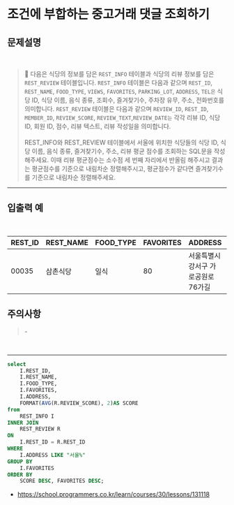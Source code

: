 # 조건에 부합하는 중고거래 댓글 조회하기

## 문제설명

<br>

> 📌 다음은 식당의 정보를 담은 `REST_INFO` 테이블과 식당의 리뷰 정보를 담은 `REST_REVIEW` 테이블입니다. `REST_INFO` 테이블은 다음과 같으며 `REST_ID`, `REST_NAME`, `FOOD_TYPE`, `VIEWS`, `FAVORITES`, `PARKING_LOT`, `ADDRESS`, `TEL은` 식당 ID, 식당 이름, 음식 종류, 조회수, 즐겨찾기수, 주차장 유무, 주소, 전화번호를 의미합니다. `REST_REVIEW` 테이블은 다음과 같으며 `REVIEW_ID`, `REST_ID`, `MEMBER_ID`, `REVIEW_SCORE`, `REVIEW_TEXT`,`REVIEW_DATE는` 각각 리뷰 ID, 식당 ID, 회원 ID, 점수, 리뷰 텍스트, 리뷰 작성일을 의미합니다.
<br> <br>
> REST_INFO와 REST_REVIEW 테이블에서 서울에 위치한 식당들의 식당 ID, 식당 이름, 음식 종류, 즐겨찾기수, 주소, 리뷰 평균 점수를 조회하는 SQL문을 작성해주세요. 이때 리뷰 평균점수는 소수점 세 번째 자리에서 반올림 해주시고 결과는 평균점수를 기준으로 내림차순 정렬해주시고, 평균점수가 같다면 즐겨찾기수를 기준으로 내림차순 정렬해주세요.
---

## 입출력 예

<br>

| REST_ID | REST_NAME | FOOD_TYPE | FAVORITES | ADDRESS                         | SCORE |
|---------|-----------|-----------|-----------|----------------------------------|-------|
| 00035   | 삼촌식당     | 일식        | 80        | 서울특별시 강서구 가로공원로76가길 | 4.50  |


## 주의사항

> \-

<br>

---

```SQL
select
    I.REST_ID,
    I.REST_NAME,
    I.FOOD_TYPE,
    I.FAVORITES,
    I.ADDRESS,
    FORMAT(AVG(R.REVIEW_SCORE), 2)AS SCORE
from
    REST_INFO I
INNER JOIN
    REST_REVIEW R
ON
    I.REST_ID = R.REST_ID
WHERE
    I.ADDRESS LIKE "서울%"
GROUP BY
    I.FAVORITES    
ORDER BY
    SCORE DESC, FAVORITES DESC;
```
* https://school.programmers.co.kr/learn/courses/30/lessons/131118